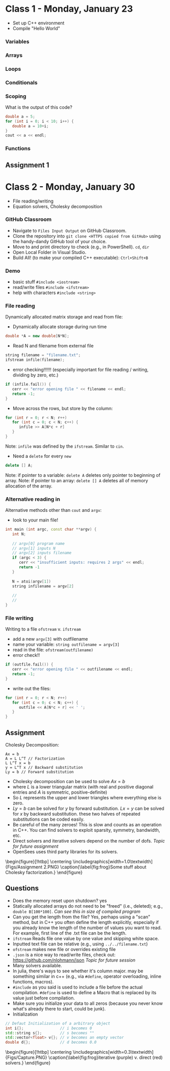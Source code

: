 # Class 1 - Monday, January 23

+ Set up C++ environment
+ Compile "Hello World"

### Variables

### Arrays

### Loops

### Conditionals

### Scoping

What is the output of this code?
```cpp
double a = 5;
for (int i = 0; i < 10; i++) {
   double a = 10+i;
}
cout << a << endl;
```

### Functions

## Assignment 1



# Class 2 - Monday, January 30

+ File reading/writing
+ Equation solvers, Cholesky decomposition


### GitHub Classroom

+ Navigate to `Files Input Output` on GitHub Classroom.
+ Clone the repository into `git clone <HTTPS copied from GitHub>` using the handy-dandy GitHub tool of your choice.
+ Move to and print directory to check (e.g., in PowerShell). `cd`, `dir`
+ Open Local Folder in Visual Studio.
+ Build All! (to make your compiled C++ executable): `Ctrl+Shift+B`

### Demo

+ basic stuff `#include <iostream>`
+ read/write files `#include <ifstream>`
+ help with characters `#include <string>`

### File reading

Dynamically allocated matrix storage and read from file: 

+ Dynamically allocate storage during run time
```cpp
double *A = new double[N*N];
```
+ Read N and filename from external file
```cpp
string filename = "filename.txt";
ifstream infile(filename);
```
+ error checking!!!!!! (especially important for file reading / writing, dividing by zero, etc.)
```cpp
if (infile.fail()) {
   cerr << "error opening file " << filename << endl;
   return -1;
}
```    
+ Move across the rows, but store by the column:
```cpp
for (int r = 0; r < N; r++)
   for (int c = 0; c < N; c++) {
      infile >> A[N*c + r]
   }
}
```
Note: `infile` was defined by the `ifstream`. Similar to `cin`.

+ Need a `delete` for every `new`
```cpp
delete [] A;
```
Note: if pointer to a variable: `delete A` deletes only pointer to beginning of array.
Note: if pointer to an array: `delete [] A` deletes all of memory allocation of the array.

### Alternative reading in

Alternative methods other than `cout` and `argv`:

+ look to your main file!
```cpp
int main (int argc, const char **argv) {
   int N;
         
   // argv[0] program name
   // argv[1] inputs N
   // argv[2] inputs filename
   if (argc < 3) {
      cerr << "insufficient inputs: requires 2 args" << endl;
      return -1
   }
   
   N = atoi(argv[1])
   string infilename = argv[2]
   
   //
   //
}
```

### File writing

Writing to a file `ofstream` v. `ifstream`

+ add a new `argv[3]` with outfilename
+ name your variable: `string outfilename = argv[3]`
+ read in the file: `ofstream(outfilename)`
+ error check!!
```cpp
if (outfile.fail()) {
   cerr << "error opening file " << outfilename << endl;
   return -1;
}
```
+ write out the files:
```cpp
for (int r = 0; r < N; r++)
   for (int c = 0; c < N; c++) {
      outfile << A[N*c + r] << ' ';
   }
}
```  

## Assignment

Cholesky Decomposition:

    Ax = b
    A = L L^T // Factorization
    L L^T x = b
    y = L^T x // Backward substitution
    Ly = b // Forward substitution

+ Cholesky decomposition can be used to solve $Ax = b$
+ where $L$ is a lower triangular matrix (with real and positive diagonal entries and $A$ is symmetric, positive-definite)
+ So $L$ represents the upper and lower triangles where everything else is zero.
+ $Ly = b$ can be solved for $y$ by forward substitution. $Lx = y$ can be solved for $x$ by backward substitution. these two halves of repeated substitutions can be coded easily.
+ Be careful of the many zeroes! This is slow and counts as an operation in C++. You can find solvers to exploit sparsity, symmetry, bandwidth, etc.
+ Direct solvers and iterative solvers depend on the number of dofs. *Topic for future assignment*
+ OpenSees uses third party libraries for its solvers.

\begin{figure}[!htbp]
\centering
\includegraphics[width=1.0\textwidth]{Figs/Assignment 2.PNG}
\caption{\label{fig:frog}Some stuff about Cholesky factorization.}
\end{figure}

## Questions

+ Does the memory reset upon shutdown? yes
+ Statically allocated arrays do not need to be "freed" (i.e., deleted); e.g., `double B[100*100]`. *Can see this in size of compiled program*
+ Can you get the length from the file? Yes, perhaps using a "scan" method, but in C++ you often define the length explicitly, especially if you already know the length of the number of values you want to read. For example, first line of the .txt file can be the length. 
+ `ifstream` Reads file one value by one value and skipping white space.
+ Inputted text file can be relative (e.g., using `../../filename.txt`)
+ `ofstream` makes new file or overrides existing file
+ `.json` is a nice way to read/write files, check out: https://github.com/nlohmann/json *Topic for future session*
+ Many solvers available. 
+ In julia, there's ways to see whether it's column major. may be something similar in c++ (e.g., via `#define`, operator overloading, inline functions, macros).
+ `#include` as you said is used to include a file before the actual compilation. `#define` is used to define a Macro that is replaced by its value just before compilation.
+ Make sure you initialize your data to all zeros (because you never know what's already there to start, could be junk).
+ Initialization
```cpp
// Defaut Initialization of a arbitrary object   
int i{};                // i becomes 0
std::string s{};        // s becomes ""
std::vector<float> v{}; // v becomes an empty vector
double d{};             // d becomes 0.0
```
    
\begin{figure}[!htbp]
\centering
\includegraphics[width=0.3\textwidth]{Figs/Capture.PNG}
\caption{\label{fig:frog}iterative (purple) v. direct (red) solvers.}
\end{figure}
